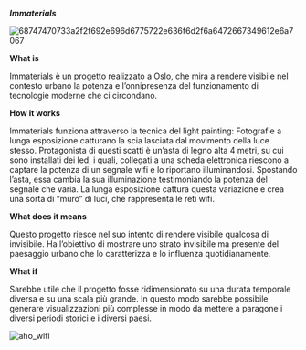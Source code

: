<b>_Immaterials_</b>


![68747470733a2f2f692e696d6775722e636f6d2f6a6472667349612e6a7067](https://user-images.githubusercontent.com/101179716/176189965-7a68fe4e-5878-451a-8007-40345cc2669d.jpeg)

<b>What is</b>

Immaterials è un progetto realizzato a Oslo, che mira a rendere visibile nel contesto urbano la potenza e l’onnipresenza del funzionamento di tecnologie moderne che ci circondano.

<b>How it works</b>

Immaterials funziona attraverso la tecnica del light painting: 
Fotografie a lunga esposizione catturano la scia lasciata dal movimento della luce stesso. Protagonista di questi scatti è un’asta di legno alta 4 metri, su cui sono installati dei led, i quali, collegati a una scheda elettronica riescono a captare la potenza di un segnale wifi e lo riportano illuminandosi.  Spostando l’asta, essa cambia la sua illuminazione testimoniando la potenza del segnale che varia. La lunga esposizione cattura questa variazione e crea una sorta di “muro” di luci, che rappresenta le reti wifi.

<b>What does it means</b>

Questo progetto riesce nel suo intento di rendere visibile qualcosa di invisibile. Ha l’obiettivo di mostrare uno strato invisibile ma presente del paesaggio urbano che lo caratterizza e lo influenza quotidianamente.

<b>What if</b>

Sarebbe utile che il progetto fosse ridimensionato su una durata temporale diversa e su una scala più grande. In questo modo sarebbe possibile generare visualizzazioni più complesse in modo da mettere a paragone i diversi periodi storici e i diversi paesi.

![aho_wifi](https://user-images.githubusercontent.com/101179716/176189981-26a72890-15af-4200-8612-9f410e37b459.jpeg)
